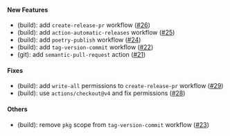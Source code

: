 #### New Features

* (build): add `create-release-pr` workflow ([#26](https://github.com/eonu/feud/issues/26))
* (build): add `action-automatic-releases` workflow ([#25](https://github.com/eonu/feud/issues/25))
* (build): add `poetry-publish` workflow ([#24](https://github.com/eonu/feud/issues/24))
* (build): add `tag-version-commit` workflow ([#22](https://github.com/eonu/feud/issues/22))
* (git): add `semantic-pull-request` action ([#21](https://github.com/eonu/feud/issues/21))
#### Fixes

* (build): add `write-all` permissions to `create-release-pr` workflow ([#29](https://github.com/eonu/feud/issues/29))
* (build): use `actions/checkout@v4` and fix permissions ([#28](https://github.com/eonu/feud/issues/28))
#### Others

* (build): remove `pkg` scope from `tag-version-commit` workflow ([#23](https://github.com/eonu/feud/issues/23))
